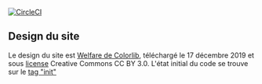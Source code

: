 [![CircleCI](https://circleci.com/gh/alberto56/antichar2.svg?style=svg)](https://circleci.com/gh/alberto56/antichar2)

Design du site
-----

Le design du site est [Welfare de Colorlib](https://colorlib.com/wp/template/welfare/), téléchargé le 17 décembre 2019 et sous [license](https://colorlib.com/wp/licence/) Creative Commons CC BY 3.0. L'état initial du code se trouve sur le [tag "init"](https://github.com/alberto56/antichar2/tree/init/docs)
